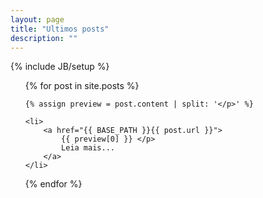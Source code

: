 ```yaml
---
layout: page
title: "Ultimos posts"
description: ""
---
```

{% include JB/setup %}

<ul>
{% for post in site.posts  %}

	
	{% assign preview = post.content | split: '</p>' %}

	<li>
		<a href="{{ BASE_PATH }}{{ post.url }}"> 
			{{ preview[0] }} </p>
			Leia mais...
		</a>
	</li>

{% endfor %}

</ul>